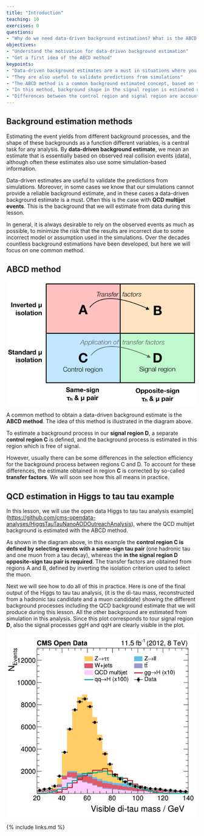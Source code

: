 ```yaml
---
title: "Introduction"
teaching: 10
exercises: 0
questions:
- "Why do we need data-driven background estimations? What is the ABCD method?"
objectives:
- "Understand the motivation for data-driven background estimation"
- "Get a first idea of the ABCD method"
keypoints:
- "Data-driven background estimates are a must in situations where you cannot get a reliable estimate from simulation"
- "They are also useful to validate predictions from simulations"
- "The ABCD method is a common background estimated concept, based on four different regions in phase space"
- "In this method, background shape in the signal region is estimated using a control region"
- "Differences between the control region and signal region are accounted for by event weights called transfer factors"
---
```


## Background estimation methods

Estimating the event yields from different background processes, and the shape of these backgrounds as a function different variables, is a central task for any analysis. By **data-driven background estimate**, we mean an estimate that is essentially based on observed real collision events (data), although often these estimates also use some simulation-based information. 

Data-driven estimates are useful to validate the predictions from simulations. Moreover, in some cases we know that our simulations cannot provide a reliable background estimate, and in these cases a data-driven background estimate is a must. Often this is the case with **QCD multijet events**. This is the background that we will estimate from data during this lesson.

In general, it is always desirable to rely on the observed events as much as possible, to minimize the risk that the results are incorrect due to some incorrect model or assumption used in the simulations. Over the decades countless background estimations have been developed, but here we will focus on one common method.

## ABCD method

![](../assets/img/abcd_diagram.png)

A common method to obtain a data-driven background estimate is the **ABCD method**. The idea of this method is illustrated in the diagram above. 

To estimate a background process in our **signal region D**, a separate **control region C** is defined, and the background process is estimated in this region which is free of signal.

However, usually there can be some differences in the selection efficiency for the background process between regions C and D. To account for these differences, the estimate obtained in region **C** is corrected by so-called **transfer factors**. We will soon see how this all means in practice.

## QCD estimation in Higgs to tau tau example

In this lesson, we will use the open data Higgs to tau tau analysis example](https://github.com/cms-opendata-analyses/HiggsTauTauNanoAODOutreachAnalysis), where the QCD multijet background is estimated with the ABCD method. 

As shown in the diagram above, in this example the **control region C is defined by selecting events with a same-sign tau pair** (one hadronic tau and one muon from a tau decay), whereas the **in the signal region D opposite-sign tau pair is required**. The transfer factors are obtained from regions A and B, defined by inverting the isolation criterion used to select the muon. 

Next we will see how to do all of this in practice. Here is one of the final output of the Higgs to tau tau analysis, (it is the di-tau mass, reconstructed from a hadronic tau candidate and a muon candidate) showing the different background processes including the QCD background estimate that we will produce during this lesson. All the other background are estimated from simulation in this analysis. Since this plot corresponds to tour signal region **D**, also the signal processes ggH and qqH are clearly visible in the plot.

![](../assets/img/m_vis.png)

{% include links.md %}

